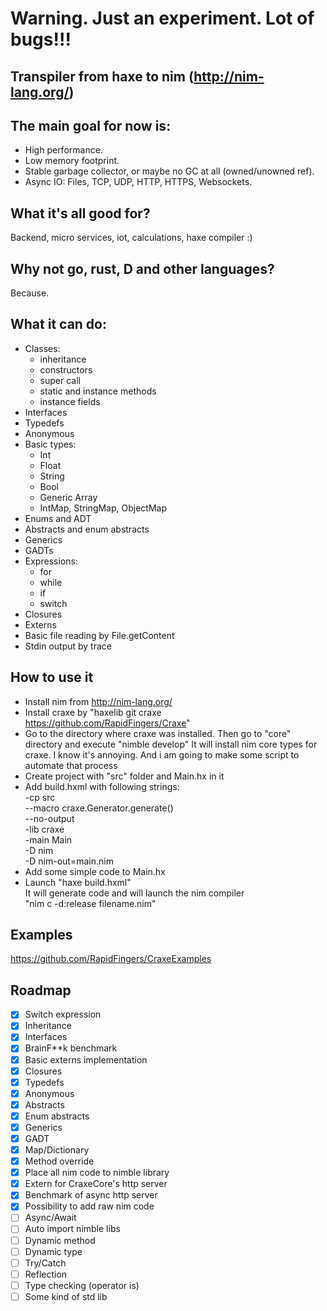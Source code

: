 # Warning. Just an experiment. Lot of bugs!!!

## Transpiler from haxe to nim (http://nim-lang.org/)

## The main goal for now is:
* High performance.
* Low memory footprint.
* Stable garbage collector, or maybe no GC at all (owned/unowned ref).
* Async IO: Files, TCP, UDP, HTTP, HTTPS, Websockets.

## What it's all good for?

Backend, micro services, iot, calculations, haxe compiler :)

## Why not go, rust, D and other languages?

Because.

## What it can do:

* Classes: 
    - inheritance
    - constructors
    - super call
    - static and instance methods
    - instance fields
* Interfaces
* Typedefs
* Anonymous
* Basic types: 
    - Int
    - Float
    - String
    - Bool
    - Generic Array<T>
    - IntMap, StringMap, ObjectMap
* Enums and ADT
* Abstracts and enum abstracts
* Generics
* GADTs
* Expressions: 
    - for
    - while
    - if
    - switch
* Closures
* Externs
* Basic file reading by File.getContent
* Stdin output by trace

## How to use it

* Install nim from http://nim-lang.org/
* Install craxe by "haxelib git craxe https://github.com/RapidFingers/Craxe"
* Go to the directory where craxe was installed. Then go to "core" directory and execute "nimble develop"
It will install nim core types for craxe.
I know it's annoying. And i am going to make some script to automate that process
* Create project with "src" folder and Main.hx in it
* Add build.hxml with following strings:\
-cp src\
--macro craxe.Generator.generate()\
--no-output\
-lib craxe\
-main Main\
-D nim\
-D nim-out=main.nim
* Add some simple code to Main.hx
* Launch "haxe build.hxml"\
It will generate code and will launch the nim compiler\
"nim c -d:release filename.nim"

## Examples

https://github.com/RapidFingers/CraxeExamples

## Roadmap

- [x] Switch expression
- [x] Inheritance
- [x] Interfaces
- [x] BrainF**k benchmark
- [x] Basic externs implementation
- [x] Closures
- [x] Typedefs
- [x] Anonymous
- [x] Abstracts
- [x] Enum abstracts
- [x] Generics
- [x] GADT
- [x] Map/Dictionary
- [x] Method override
- [x] Place all nim code to nimble library
- [x] Extern for CraxeCore's http server
- [x] Benchmark of async http server
- [x] Possibility to add raw nim code
- [ ] Async/Await
- [ ] Auto import nimble libs
- [ ] Dynamic method
- [ ] Dynamic type
- [ ] Try/Catch
- [ ] Reflection
- [ ] Type checking (operator is)
- [ ] Some kind of std lib
